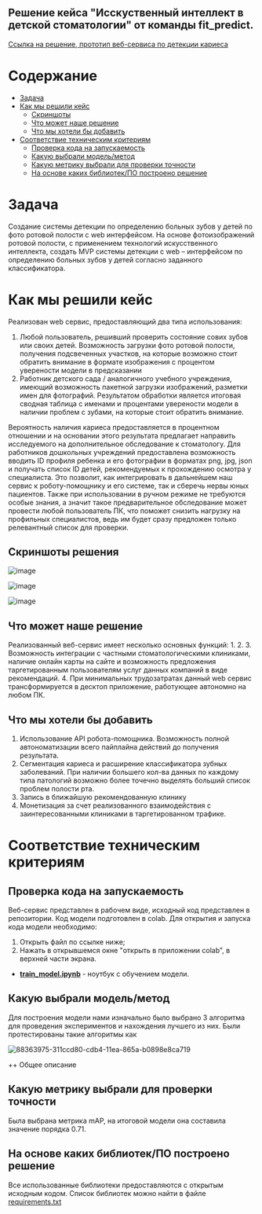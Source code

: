 ## Решение кейса "Исскуственный интеллект в детской стоматологии" от команды **fit_predict**. 

[Ссылка на решение, прототип веб-сервиса по детекции кариеса](https://sekai-no-uragawa-aihack-ufo-app-16dmut.streamlitapp.com/)

# Содержание

- [Задача](#task1)
- [Как мы решили кейс](#task2)
    - [Скриншоты](#task2_1)
    - [Что может наше решение](#task2_2)
    - [Что мы хотели бы добавить](#task2_3)
- [Соответствие техническим критериям](#task4)
    - [Проверка кода на запускаемость](#task4_1)
    - [Какую выбрали модель/метод](#task4_2)
    - [Какую метрику выбрали для проверки точности](#task4_3)
    - [На основе каких библиотек/ПО построено решение](#task4_5)

# Задача <a class="anchor" id="task1"></a>
Создание системы детекции по определению больных зубов у детей по фото ротовой полости с web интерфейсом.
На основе фотоизображений ротовой полости, с применением технологий искусственного интеллекта, создать MVP системы детекции с web – интерфейсом по определению больных зубов у детей согласно заданного классификатора.

# Как мы решили кейс <a class="anchor" id="task2"></a>
Реализован web сервис, предоставляющий два типа использования:
1. Любой пользователь, решивший проверить состояние сових зубов или своих детей. Возможность загрузки фото ротовой полости, получения подсвеченных участков, на которые возможно стоит обратить внимание в формате изображения с процентом уверености модели в предсказании
2. Работник детского сада / аналогичного учебного учреждения, имеющий возможность пакетной загрузки изображений, разметки имен для фотографий. Результатом обработки является итоговая сводная таблица с именами и процентами уверености модели в наличии проблем с зубами, на которые стоит обратить внимание.

Вероятность наличия кариеса предоставляется в процентном отношении и на основании этого результата предлагает направить исследуемого на дополнительное обследование к стоматологу. Для работников дошкольных учреждений предоставлена возможность вводить ID профиля ребенка и его фотографии в форматах png, jpg, json и получать список ID детей, рекомендуемых к прохождению осмотра у специалиста. Это позволит, как интегрировать в дальнейшем наш сервис к роботу-помощнику и его системе, так и сберечь нервы юных пациентов. 
Также при использовании в ручном режиме не требуются особые знания, а значит такое предварительное обследование может провести любой пользователь ПК, что поможет снизить нагрузку на профильных специалистов, ведь им будет сразу предложен только релевантный список для проверки.

## Скриншоты решения <a class="anchor" id="task2_1"></a>
![image](https://user-images.githubusercontent.com/96841762/175793358-603fdf02-7550-4e07-b136-866c86039b39.png)

![image](https://user-images.githubusercontent.com/96841762/175793361-fbe11fc9-6c92-4163-b2a1-9d1bf282087d.png)

![image](https://user-images.githubusercontent.com/96841762/175793368-e9ff3238-5149-41d2-8717-962c3e6c4ec5.png)


## Что может наше решение <a class="anchor" id="task2_2"></a>
Реализованный веб-сервис имеет несколько основных функций:
1. 
2.
3. Возможность интеграции с частными стоматологическими клиниками, наличие онлайн карты на сайте и возможность предложения таргетированным пользователям услуг данных компаний в виде рекомендаций.
4. При минимальных трудозатратах данный web сервис трансформируется в десктоп приложение, работующее автономно на любом ПК.

## Что мы хотели бы добавить <a class="anchor" id="task2_3"></a>
1. Использование API робота-помощника. Возможность полной автономатизации всего пайплайна действий до получения результата.
2. Сегментация кариеса и расширение классификатора зубных заболеваний. При наличии большего кол-ва данных по каждому типа патологий возможно более точечно выделять больший список проблем полости рта.
3. Запись в ближайшую рекомендованную клинику
4. Монетизация за счет реализованного взаимодействия с заинтересованными клиниками в таргетированном трафике.

# Соответствие техническим критериям <a class="anchor" id="task4"></a>

## Проверка кода на запускаемость <a class="anchor" id="task4_1"></a>
Веб-сервис представлен в рабочем виде, исходный код представлен в репозитории. Код модели подготовлен в colab. Для открытия и запуска кода модели необходимо:
1. Открыть файл по ссылке ниже;
2. Нажать в открывшемся окне "открыть в приложении colab", в верхней части экрана.

- **[train_model.ipynb](![image](https://user-images.githubusercontent.com/96841762/175793356-41955a21-c01a-471c-ae9e-46608ed983bd.png)
)** - ноутбук с обучением модели.

## Какую выбрали модель/метод <a class="anchor" id="task4_2"></a>
Для построения модели нами изначально было выбрано 3 алгоритма для проведения экспериментов и нахождения лучшего из них. Были протестированы такие алгоритмы как 

![88363975-311ccd80-cdb4-11ea-865a-b0898e8ca719](https://user-images.githubusercontent.com/96841762/175803309-40888b95-bcdd-4d0a-b9cf-1bfa2f68361b.png)

++ Общее описание

## Какую метрику выбрали для проверки точности <a class="anchor" id="task4_3"></a>
Была выбрана метрика mAP, на итоговой модели она составила значение порядка 0.71.


## На основе каких библиотек/ПО построено решение  <a class="anchor" id="task4_5"></a>
Все использованные библиотеки предоставляются с открытым исходным кодом. Список библиотек можно найти в файле [requirements.txt](https://github.com/Sekai-no-uragawa/aihack/blob/main/requirements.txt)
